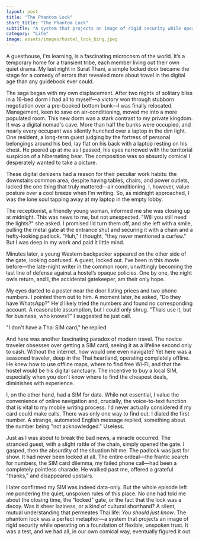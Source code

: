 ```yaml
---
layout: post
title: "The Phantom Lock"
short_title: "The Phantom Lock"
subtitle: "A system that projects an image of rigid security while operating on a foundation of flexible, unspoken trust."
category: "Life"
image: assets/images/hostel_lock_bing.jpeg
---
```


A guesthouse, I'm learning, is a fascinating microcosm of the world. It’s a temporary home for a transient tribe, each member living out their own quiet drama. My last night in Surat Thani, a simple locked door became the stage for a comedy of errors that revealed more about travel in the digital age than any guidebook ever could.

The saga began with my own displacement. After two nights of solitary bliss in a 16-bed dorm I had all to myself—a victory won through stubborn negotiation over a pre-booked bottom bunk—I was finally relocated. Management, keen to save on air-conditioning, moved me into a more populated room. This new dorm was a stark contrast to my private kingdom. It was a digital nomad's cave. More than half the bunks were occupied, and nearly every occupant was silently hunched over a laptop in the dim light. One resident, a long-term guest judging by the fortress of personal belongings around his bed, lay flat on his back with a laptop resting on his chest. He peered up at me as I passed, his eyes narrowed with the territorial suspicion of a hibernating bear. The composition was so absurdly comical I desperately wanted to take a picture.

These digital denizens had a reason for their peculiar work habits: the downstairs common area, despite having tables, chairs, and power outlets, lacked the one thing that truly mattered—air conditioning. I, however, value posture over a cool breeze when I’m writing. So, as midnight approached, I was the lone soul tapping away at my laptop in the empty lobby.

The receptionist, a friendly young woman, informed me she was closing up at midnight. This was news to me, but not unexpected. "Will you still need the lights?" she asked. I promised I’d turn them off, and she left with a smile, pulling the metal gate at the entrance shut and securing it with a chain and a hefty-looking padlock. "Huh," I thought, "they never mentioned a curfew." But I was deep in my work and paid it little mind.

Minutes later, a young Western backpacker appeared on the other side of the gate, looking confused. A guest, locked out. I’ve been in this movie before—the late-night writer in the common room, unwittingly becoming the last line of defense against a hostel’s opaque policies. One by one, the night owls return, and I, the accidental gatekeeper, am their only hope.

My eyes darted to a poster near the door listing prices and two phone numbers. I pointed them out to him. A moment later, he asked, "Do they have WhatsApp?" He'd likely tried the numbers and found no corresponding account. A reasonable assumption, but I could only shrug. "Thais use it, but for business, who knows?" I suggested he just call.

"I don't have a Thai SIM card," he replied.

And here was another fascinating paradox of modern travel. The novice traveler obsesses over getting a SIM card, seeing it as a lifeline second only to cash. Without the internet, how would one even navigate? Yet here was a seasoned traveler, deep in the Thai heartland, operating completely offline. He knew how to use offline maps, where to find free Wi-Fi, and that the hostel would be his digital sanctuary. The incentive to buy a local SIM, especially when you don't know where to find the cheapest deals, diminishes with experience.

I, on the other hand, had a SIM for data. While not essential, I value the convenience of online navigation and, crucially, the voice-to-text function that is vital to my mobile writing process. I'd never actually considered if my card could make calls. There was only one way to find out. I dialed the first number. A strange, automated English message replied, something about the number being "not acknowledged." Useless.

Just as I was about to break the bad news, a miracle occurred. The stranded guest, with a slight rattle of the chain, simply opened the gate. I gasped, then the absurdity of the situation hit me. The padlock was just for show. It had never been locked at all. The entire ordeal—the frantic search for numbers, the SIM card dilemma, my failed phone call—had been a completely pointless charade. He walked past me, offered a grateful "thanks," and disappeared upstairs.

I later confirmed my SIM was indeed data-only. But the whole episode left me pondering the quiet, unspoken rules of this place. No one had told me about the closing time, the "locked" gate, or the fact that the lock was a decoy. Was it sheer laziness, or a kind of cultural shorthand? A silent, mutual understanding that permeates Thai life: *You should just know*. The phantom lock was a perfect metaphor—a system that projects an image of rigid security while operating on a foundation of flexible, unspoken trust. It was a test, and we had all, in our own comical way, eventually figured it out.
